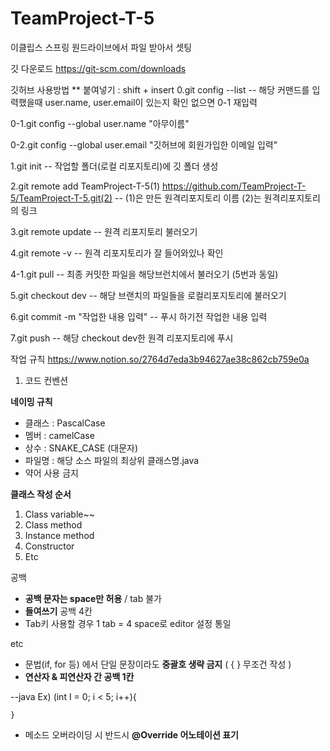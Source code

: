 # TeamProject-T-5

이클립스 스프링 
원드라이브에서 파일 받아서 셋팅

깃 다운로드
https://git-scm.com/downloads

깃허브 사용방법          ** 붙여넣기 : shift + insert
0.git config --list    -- 해당 커맨드를 입력했을때 user.name, user.email이 있는지 확인 없으면 0-1 재입력

0-1.git config --global user.name "아무이름"

0-2.git config --global user.email "깃허브에 회원가입한 이메일 입력"

1.git init -- 작업할 폴더(로컬 리포지토리)에 깃 폴더 생성

2.git remote add TeamProject-T-5(1) https://github.com/TeamProject-T-5/TeamProject-T-5.git(2) -- (1)은 만든 원격리포지토리 이름 (2)는 원격리포지토리의 링크

3.git remote update -- 원격 리포지토리 불러오기

4.git remote -v -- 원격 리포지토리가 잘 들어와있나 확인

4-1.git pull -- 최종 커밋한 파일을 해당브런치에서 불러오기 (5번과 동일)

5.git checkout dev -- 해당 브랜치의 파일들을 로컬리포지토리에 불러오기

6.git commit -m "작업한 내용 입력" -- 푸시 하기전 작업한 내용 입력

7.git push -- 해당 checkout dev한 원격 리포지토리에 푸시

작업 규칙
https://www.notion.so/2764d7eda3b94627ae38c862cb759e0a

1. 코드 컨벤션

 **네이밍 규칙**


- 클래스 : PascalCase
- 멤버 : camelCase
- 상수 : SNAKE_CASE (대문자)
- 파일명 : 해당 소스 파일의 최상위 클래스명.java
- 약어 사용 금지

 **클래스 작성 순서**

1. Class variable~~
2. Class method
3. Instance method
4. Constructor
5. Etc

 공백

- **공백 문자는 space만 허용** / tab 불가
- **들여쓰기** 공백 4칸
- Tab키 사용할 경우 1 tab = 4 space로 editor 설정 통일

etc

- 문법(if, for 등) 에서 단일 문장이라도 **중괄호 생략 금지** ( { } 무조건 작성 )
- **연산자 & 피연산자 간 공백 1칸**

--java
Ex) (int I = 0; i < 5; i++){

	}

- 메소드 오버라이딩 시 반드시 **@Override 어노테이션 표기**
